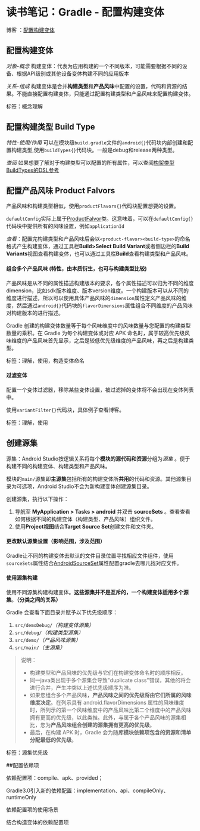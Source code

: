 # 		读书笔记：Gradle - 配置构建变体 

博客 ：[配置构建变体](https://developer.android.google.cn/studio/build/build-variants#build-types) 



## 配置构建变体

*对象-概念*  构建变体：代表为应用构建的一个不同版本，可能需要根据不同的设备、根据API级别或其他设备变体构建不同的应用版本

 *关系-组成*  构建变体是合并**构建类型**和**产品风味**中配置的设置，代码和资源的结果。不能直接配置构建变体，只能通过配置构建类型和产品风味来配置构建变体。

标签：概念理解



## 配置构建类型 Build Type



*特性-使用/作用*   可以在模块级`build.gradle`文件的`android{}`代码块内部创建和配置构建类型,使用`buildTypes{}`代码块。一般是debug和release两种类型。

*查阅*   如果想要了解对于构建类型可以配置的所有属性，可以查阅[构架类型BuildTypes的DSL参考](http://google.github.io/android-gradle-dsl/current/com.android.build.gradle.internal.dsl.BuildType.html)



## 配置产品风味 Product Falvors

产品风味和构建类型相似，使用`productFlavors{}`代码块配置想要的设置。

`defaultConfig`实际上属于[ProductFalvor](http://google.github.io/android-gradle-dsl/current/com.android.build.gradle.internal.dsl.ProductFlavor.html)类。这意味着，可以在`defaultConfig{}`代码块中提供所有的风味设置，例如`applicationId`

*查看*：配置完构建类型和产品风味后会以`<product-flavor><build-type>`的命名格式产生构建变体，通过工具栏**Build>Select Build Variant**或者侧边栏的**Build Variants**视图查看构建变体，也可以通过工具栏**Build**查看构建类型和产品风味。

#### 组合多个产品风味 (特性，由本质衍生，也可与构建类型比较)

产品风味是从不同的属性描述构建版本的要求，各个属性描述可以归为不同的维度dimension，比如sdk版本维度、版本version维度。一个构建版本可以从不同的维度进行描述，所以可以使用具体产品风味的`dimension`属性定义产品风味的维度，然后通过`android{}`代码块的`flavorDimensions`属性组合不同维度的产品风味对构建版本的进行描述。

Gradle 创建的构建变体数量等于每个风味维度中的风味数量与您配置的构建类型数量的乘积。在 Gradle 为每个构建变体或对应 APK 命名时，属于较高优先级风味维度的产品风味首先显示，之后是较低优先级维度的产品风味，再之后是构建类型。 

标签：理解，使用，构造变体命名

#### 过滤变体

配置一个变体过滤器，移除某些变体设置，被过滤掉的变体将不会出现在变体列表中。

使用`variantFilter{}`代码块，具体例子查看博客。

标签：理解，使用



## 创建源集



源集：Android Studio按逻辑关系将每个**模块的源代码和资源**分组为*源集* 。便于构建不同的构建变体、构建类型和产品风味。

模块的`main/`源集即**主源集**包括所有的构建变体所**共用**的代码和资源。其他源集目录为可选项，Android Studio不会为新构建变体创建源集目录。

创建源集，执行以下操作：

1. 导航至 **MyApplication > Tasks > android** 并双击 **sourceSets** 。查看查看如何根据不同的构建变体（构建类型、产品风味）组织文件。
2. 使用**Project视图**结合**Target Source Set**创建文件和文件夹。

#### 更改默认源集设置（影响范围，涉及范围）

Gradle让不同的构建变体去默认的文件目录位置寻找相应文件组件，使用`sourceSets`属性结合[AndroidSourceSet](http://google.github.io/android-gradle-dsl/current/com.android.build.gradle.api.AndroidSourceSet.html)属性配置gradle去哪儿找对应文件。

#### 使用源集构建

使用不同源集构建构建变体。**这些源集并不是互斥的，一个构建变体适用多个源集**。**（分类之间的关系）**

Gradle 会查看下面目录并赋予以下优先级顺序： 

1. `src/demoDebug/`*（构建变体源集）*
2. `src/debug/`*（构建类型源集）*
3. `src/demo/`*（产品风味源集）*
4. `src/main/`*（主源集）*

> 说明：
>
> - 构建类型和产品风味的优先级与它们在构建变体命名时的顺序相反。
> - 同一java类出现于多个源集会导致"duplicate class"错误，其他的将会进行合并，产生冲突以上述优先级顺序为准。
> - 如果您组合多个产品风味，**产品风味之间的优先级将由它们所属的风味维度决定**。在列示具有 android.flavorDimensions 属性的风味维度时，所列示的第一个风味维度中的产品风味比第二个维度中的产品风味拥有更高的优先级，以此类推。此外，与属于各个产品风味的源集相比，您为**产品风味组合创建的源集拥有更高的优先级**。 
> - 最后，在构建 APK 时，Gradle 会为随**库模块依赖项包含的资源和清单分配最低的优先级**。

标签：源集优先级

##配置依赖项

依赖配置项：compile、apk、provided；

Gradle3.0引入新的依赖配置：implementation、api、compileOnly、runtimeOnly

依赖配置项的使用场景

结合构造变体的依赖配置项







